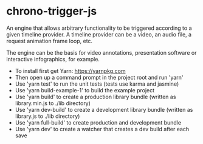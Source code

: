 # chrono-trigger-js

An engine that allows arbitrary functionality to be triggered according to a given timeline provider. A timeline provider can be a video, an audio file, a request animation frame loop, etc.

The engine can be the basis for video annotations, presentation software or interactive infographics, for example.

- To install first get Yarn: https://yarnpkg.com
- Then open up a command prompt in the project root and run 'yarn'
- Use 'yarn test' to run the unit tests (tests use karma and jasmine)
- Use 'yarn build-example-1' to build the example project
- Use 'yarn build' to create a production library bundle (written as library.min.js to ./lib directory)
- Use 'yarn dev-build' to create a development library bundle (written as library.js to ./lib directory)
- Use 'yarn full-build' to create production and development bundle
- Use 'yarn dev' to create a watcher that creates a dev build after each save
